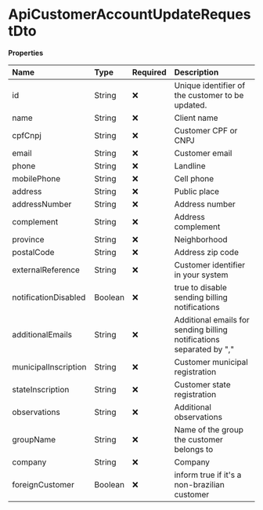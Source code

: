 # ApiCustomerAccountUpdateRequestDto

**Properties**

| Name                 | Type    | Required | Description                                                          |
| :------------------- | :------ | :------- | :------------------------------------------------------------------- |
| id                   | String  | ❌       | Unique identifier of the customer to be updated.                     |
| name                 | String  | ❌       | Client name                                                          |
| cpfCnpj              | String  | ❌       | Customer CPF or CNPJ                                                 |
| email                | String  | ❌       | Customer email                                                       |
| phone                | String  | ❌       | Landline                                                             |
| mobilePhone          | String  | ❌       | Cell phone                                                           |
| address              | String  | ❌       | Public place                                                         |
| addressNumber        | String  | ❌       | Address number                                                       |
| complement           | String  | ❌       | Address complement                                                   |
| province             | String  | ❌       | Neighborhood                                                         |
| postalCode           | String  | ❌       | Address zip code                                                     |
| externalReference    | String  | ❌       | Customer identifier in your system                                   |
| notificationDisabled | Boolean | ❌       | true to disable sending billing notifications                        |
| additionalEmails     | String  | ❌       | Additional emails for sending billing notifications separated by "," |
| municipalInscription | String  | ❌       | Customer municipal registration                                      |
| stateInscription     | String  | ❌       | Customer state registration                                          |
| observations         | String  | ❌       | Additional observations                                              |
| groupName            | String  | ❌       | Name of the group the customer belongs to                            |
| company              | String  | ❌       | Company                                                              |
| foreignCustomer      | Boolean | ❌       | inform true if it's a non-brazilian customer                         |

<!-- This file was generated by liblab | https://liblab.com/ -->
